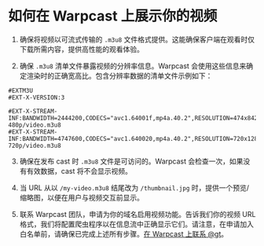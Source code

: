 # 如何在 Warpcast 上展示你的视频

1. 确保将视频以可流式传输的 `.m3u8` 文件格式提供。这能确保客户端在观看时仅下载所需内容，提供高性能的观看体验。

2. 确保 `.m3u8` 清单文件暴露视频的分辨率信息。Warpcast 会使用这些信息来确定渲染时的正确宽高比。包含分辨率数据的清单文件示例如下：

```
#EXTM3U
#EXT-X-VERSION:3

#EXT-X-STREAM-INF:BANDWIDTH=2444200,CODECS="avc1.64001f,mp4a.40.2",RESOLUTION=474x842
480p/video.m3u8
#EXT-X-STREAM-INF:BANDWIDTH=4747600,CODECS="avc1.640020,mp4a.40.2",RESOLUTION=720x1280
720p/video.m3u8
```

3. 确保在发布 cast 时 `.m3u8` 文件是可访问的。Warpcast 会检查一次，如果没有有效数据，cast 将不会显示视频。

4. 当 URL 从以 `/my-video.m3u8` 结尾改为 `/thumbnail.jpg` 时，提供一个预览/缩略图，以便在用户与视频交互前显示。

5. 联系 Warpcast 团队，申请为你的域名启用视频功能。告诉我们你的视频 URL 格式，我们将配置爬虫程序以在信息流中正确显示它们。请注意，在申请加入白名单前，请确保已完成上述所有步骤。[在 Warpcast 上联系 @gt](https://warpcast.com/~/inbox/create/302?text=Completed%20video%20setup)。
